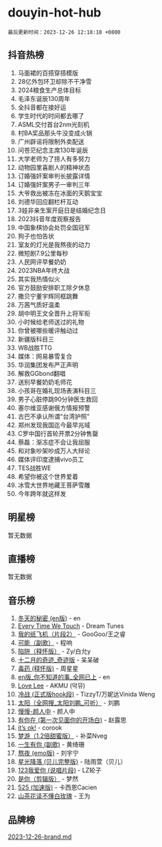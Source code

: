# douyin-hot-hub

`最后更新时间：2023-12-26 12:18:18 +0800`

## 抖音热榜

1. 马面裙的百搭穿搭模版
1. 28亿外包环卫却除不干净雪
1. 2024粮食生产总体目标
1. 毛泽东诞辰130周年
1. 全抖音都在接好运
1. 学生时代的时间都去哪了
1. ASML交付首台2nm光刻机
1. 村BA奖品那头牛没变成火锅
1. 广州辟谣将限制外卖配送
1. 问苍茫纪念主席130年诞辰
1. 大学老师为了捞人有多努力
1. 动物园里喜剧人的精神状态
1. 订婚强奸案审判长披露详情
1. 订婚强奸案男子一审判三年
1. 大爷救出被冻在冰面的天鹅宝宝
1. 刘德华回应翻栏杆互动
1. 3娃非亲生案开庭日是结婚纪念日
1. 2023抖音年度观察报告
1. 中国象棋协会处罚全国冠军
1. 狗子也怕告状
1. 室友的灯光是我熬夜的动力
1. 微短剧7.9公里每秒
1. 人民网评早餐奶奶
1. 2023NBA年终大战
1. 其实我热情似火
1. 官方鼓励安排职工除夕休息
1. 撒贝宁董宇辉同框跳舞
1. 万茜气质好温柔
1. 胡中明王文全晋升上将军衔
1. 小时候给老师送过的礼物
1. 你曾被哪些暖评触动过
1. 新疆版科目三
1. WB战胜TTG
1. 媒体：网易暴雪复合
1. 华润集团发布严正声明
1. 解救GGbond翻唱
1. 送别早餐奶奶毛师花
1. 小孩哥在婚礼现场表演科目三
1. 男子心脏停跳90分钟医生救回
1. 塞尔维亚感谢俄方情报预警
1. 古巴不承认所谓“台湾护照”
1. 郑州发现我国迄今最早兆域
1. C罗中国行首轮开票2分钟售罄
1. 蔡磊：渐冻症不会让我屈服
1. 和对象吵架吵成万人大辩论
1. 媒体评印度逮捕vivo员工
1. TES战胜WE
1. 希望你被这个世界爱着
1. 冰雪大世界地藏王菩萨雪雕
1. 今年跨年就这样发

## 明星榜

暂无数据

## 直播榜

暂无数据

## 音乐榜

1. [冬天的秘密 (en版)](https://sf3-cdn-tos.douyinstatic.com/obj/tos-cn-ve-2774/okIuMHDdzyf3FjGK4Lphe1vfHcQaPIHAg0Z4CR) - en
1. [Every Time We Touch](https://sf6-cdn-tos.douyinstatic.com/obj/tos-cn-ve-2774/ogN6lUKQeBBfEVhIOMikG1CcJjugxk1tztZyhP) - Dream Tunes
1. [我的纸飞机（片段2）](https://sf3-cdn-tos.douyinstatic.com/obj/tos-cn-ve-2774/oM2ZrKcg2CD5AeRB2gkeXOFB1IxAGJdZPazYHf) - GooGoo/王之睿
1. [可能（副歌）](https://sf6-cdn-tos.douyinstatic.com/obj/tos-cn-ve-2774/cde1731888894259b333569393c2fb51) - 程响
1. [陷阱（释怀版）](https://sf3-cdn-tos.douyinstatic.com/obj/tos-cn-ve-2774/oE8C21LeZrzKLDFfQYgMzx4GAIHageG5IzayY7) - Zy/白允y
1. [十二月的奇迹_奇迹版](https://sf6-cdn-tos.douyinstatic.com/obj/tos-cn-ve-2774/oMslvA9FBzGMGHnyUuoiiUjtIAXfMz6tzwByW8) - 呆呆破
1. [毒药 (释怀版)](https://sf3-cdn-tos.douyinstatic.com/obj/tos-cn-ve-2774/oYILMEAzspdZBIzy4frJNB8ZHPHWAhiwowd4Ad) - 周星星
1. [en版_你不知道的事_全网已上](https://sf6-cdn-tos.douyinstatic.com/obj/tos-cn-ve-2774/o4QbYLDezHUtFyDKdF9XfmPhIewaqEQAggj6Cb) - en
1. [Love Lee](https://sf6-cdn-tos.douyinstatic.com/obj/tos-cn-ve-2774/o05GbkJGbCBTdDnMtB0fwOYgkeZp23vrWQDQBS) - AKMU (악뮤)
1. [冷战 (正式版hook段)](https://sf3-cdn-tos.douyinstatic.com/obj/tos-cn-ve-2774/oMuEoiBasWApEMVDgNiI8VAByNmwo5J0pyf8Yx) - TizzyT/万妮达Vinida Weng
1. [太阳（全网搜_太阳刘鹏_可听）](https://sf6-cdn-tos.douyinstatic.com/obj/tos-cn-ve-2774/ogWbyIQnlBFImVbeDocRdCIYtBHlbJXgfZMvgz) - 刘鹏
1. [慢慢-颜人中](https://sf3-cdn-tos.douyinstatic.com/obj/tos-cn-ve-2774/ocjHNfBXdBxQNC8ZGAeoLMFTUgtBg8bkExunDC) - 颜人中
1. [有你在 (第一次见面你的开场白)](https://sf6-cdn-tos.douyinstatic.com/obj/tos-cn-ve-2774/oAthrQ3ClJBfI57uBoFEgNDYtNCZ0TSYQQfxQ0) - 赵露思
1. [it’s ok!](https://sf6-cdn-tos.douyinstatic.com/obj/tos-cn-ve-2774/0fc4d0ee28444bd0ab76e8b7c0003f52) - corook
1. [梦游（1.2倍甜蜜版）](https://sf3-cdn-tos.douyinstatic.com/obj/tos-cn-ve-2774/o4gyAUm8hwufoEABmwVIiQtHsFuGzAEEWtNMzo) - 补菜Nveg
1. [一生有你 (副歌)](https://sf3-cdn-tos.douyinstatic.com/obj/tos-cn-ve-2774/o8xzM8HLaQzgMiJ96FKAWCenIuzkFpfClDdmeW) - 黄绮珊
1. [熬夜 (emo版)](https://sf3-cdn-tos.douyinstatic.com/obj/tos-cn-ve-2774/ocQZvZErLThAfNQOtBZ178gQDfCDFBL9iB5lvY) - 刘宇宁
1. [星光降落 (贝儿完整版)](https://sf6-cdn-tos.douyinstatic.com/obj/tos-cn-ve-2774/okwB9hAwyAtsFFkFBzAX1hOOfQuIoMNs0W2Mwr) - 陆雨萱（贝儿）
1. [123我爱你 (说唱片段)](https://sf3-cdn-tos.douyinstatic.com/obj/tos-cn-ve-2774/oYCWFpY0hL9kda0dQKIGDYeKYfQmAse0DgpDjz) - LZ轮子
1. [是你（剪辑版）](https://sf3-cdn-tos.douyinstatic.com/obj/tos-cn-ve-2774/46019dae783c4c969944217fe1cfafc4) - 梦然
1. [525 (加速版)](https://sf3-cdn-tos.douyinstatic.com/obj/tos-cn-ve-2774/oIfKCtqfDyP8Vc9FpAPgWMyezT6LnDT1abRwGg) - 卡西恩Cacien
1. [山茶花读不懂白玫瑰](https://sf3-cdn-tos.douyinstatic.com/obj/tos-cn-ve-2774/osfn8B7DktrRHEPJgPCfDbw7QDQEkwC16BxZg9) - 王为

## 品牌榜

[2023-12-26-brand.md](2023-12-26-brand.md)

